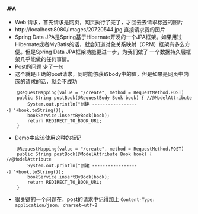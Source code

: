 #### JPA
* Web 请求，首先请求是网页，网页执行了完了，才回去去请求标签的图片   
* http://localhost:8080/images/20720544.jpg  直接请求我的图片   
* Spring Data JPA是Spring基于Hibernate开发的一个JPA框架。如果用过Hibernate或者MyBatis的话，就会知道对象关系映射（ORM）框架有多么方便。但是Spring Data JPA框架功能更进一步，为我们做了 一个数据持久层框架几乎能做的任何事情。
* Post的问题 少了一句 
* 这个就是正确的post请求，同时能够获取body中的值，但是如果是网页中内嵌的请求的话，就会不成功
```
    @RequestMapping(value = "/create", method = RequestMethod.POST)
    public String postBook(@RequestBody Book book) { //@ModelAttribute
        System.out.println("创建 ------------------》"+book.toString());
        bookService.insertByBook(book);
        return REDIRECT_TO_BOOK_URL;
    }
```

* Demo中应该使用这种的标记

```
    @RequestMapping(value = "/create", method = RequestMethod.POST)
    public String postBook(@ModelAttribute Book book) { //@ModelAttribute
        System.out.println("创建 ------------------》"+book.toString());
        bookService.insertByBook(book);
        return REDIRECT_TO_BOOK_URL;
    }
```

* 很关键的一个问题在，post的请求中记得加上 `Content-Type: application/json; charset=utf-8`